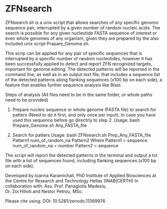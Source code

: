 # ZFNsearch
ZFNsearch.sh is a unix script that allows searches of any specific genomic sequence pair, interrupted by a given number of random nucleic acids. The search is possible for any given nucleotide FASTA sequence of interest or even whole genomes of any organism, given they are prepared by the also included unix script Prapare_Genome.sh. 

This scrip can be applied for any pair of specific sequences that is interrupted by a specific number of random nucleotides, however it has been successfully applied to detect and report ZFN recognized targets, important for genome editing. The detected patterns will be reported in the command line, as well as in an output text file, that includes a sequence list of the detected patterns along flanking sequences (x100 bp on each side), a feature that enables further sequence analysis like Blast.

Steps of analysis 
(All files need to be in the same folder, or whole paths need to be provided)

1) Prepare nucleic sequence or whole genome (FASTA file) to search for patters (Need to do it first, and only once per input).
In case you have used this sequence before go directrly to step 2.
Usage:
bash Prepare_Genome.sh Any_FASTA_file

2) Search for patters
Usage:
bash ZFNsearch.sh Prep_Any_FASTA_file Pattern1 num_of_random_na Pattern2
Where 	Pattern1 = sequence
	num_of_random_na = number 
	Pattern2 = sequence

The script will report the detected patterns in the terminal and output a txt file with a list of sequences found, including flanking sequences (x100 bp on each side).

Developed by Ioanna Karamichali, PhD
Institute of Applied Biosciences at the Centre for Research and Technology Hellas (INAB|CERTH)
In collaboration with:
Ass. Prof. Panagiotis Madesis,  
Dr. Zoi Hilioti and 
Nestor Petrou, MSc.

Please cite using: DOI: 10.5281/zenodo.11369976 
